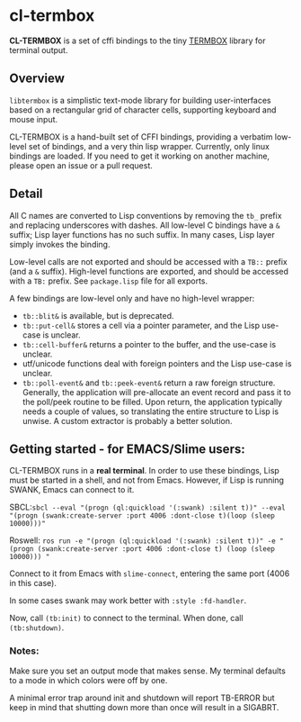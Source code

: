 # cl-termbox

**CL-TERMBOX** is a set of cffi bindings to the tiny [TERMBOX](https://github.com/termbox/termbox) library for terminal output. 

## Overview

`libtermbox` is a simplistic text-mode library for building user-interfaces based on a rectangular grid of character cells, supporting keyboard and mouse input.

CL-TERMBOX is a hand-built set of CFFI bindings, providing a verbatim low-level set of bindings, and a very thin lisp wrapper.  Currently, only linux bindings are loaded.  If you need to get it working on another machine, please open an issue or a pull request.

## Detail

All C names are converted to Lisp conventions by removing the `tb_` prefix and replacing underscores with dashes.  All low-level C bindings have a `&` suffix; Lisp layer functions has no such suffix.  In many cases, Lisp layer simply invokes the binding.

Low-level calls are not exported and should be accessed with a `TB::` prefix (and a `&` suffix).  High-level functions are exported, and should be accessed with a `TB:` prefix.  See `package.lisp` file for all exports.

A few bindings are low-level only and have no high-level wrapper:
* `tb::blit&` is available, but is deprecated.  
* `tb::put-cell&` stores a cell via a pointer parameter, and the Lisp use-case is unclear.
* `tb::cell-buffer&` returns a pointer to the buffer, and the use-case is unclear.
* utf/unicode functions deal with foreign pointers and the Lisp use-case is unclear.
* `tb::poll-event&` and `tb::peek-event&` return a raw foreign structure.  Generally, the application will pre-allocate an event record and pass it to the poll/peek routine to be filled.  Upon return, the application typically needs a couple of values, so translating the entire structure to Lisp is unwise.  A custom extractor is probably a better solution. 

## Getting started - for EMACS/Slime users:

CL-TERMBOX runs in a **real terminal**.  In order to use these bindings, Lisp must be started in a shell, and not from Emacs.  However, if Lisp is running SWANK, Emacs can connect to it.

SBCL:`sbcl --eval "(progn (ql:quickload '(:swank) :silent t))" --eval "(progn (swank:create-server :port 4006 :dont-close t)(loop (sleep 10000)))"`

Roswell: `ros run -e "(progn (ql:quickload '(:swank) :silent t))" -e "(progn (swank:create-server :port 4006 :dont-close t) (loop (sleep 10000))) "`

Connect to it from Emacs with `slime-connect`, entering the same port (4006 in this case).

In some cases swank may work better with `:style :fd-handler`.

Now, call `(tb:init)` to connect to the terminal.  When done, call `(tb:shutdown)`.

### Notes:

Make sure you set an output mode that makes sense.  My terminal defaults to a mode in which colors were off by one.

A minimal error trap around init and shutdown will report TB-ERROR but keep in mind that shutting down more than once will result in a SIGABRT. 
